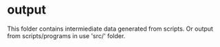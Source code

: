 # output

This folder contains intermiediate data generated from scripts.
Or output from scripts/programs in use 'src/' folder.
